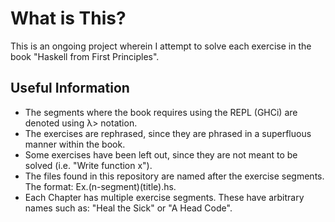 # What is This?
This is an ongoing project wherein I attempt to solve each exercise in the book "Haskell from First Principles".

## Useful Information
- The segments where the book requires using the REPL (GHCi) are denoted using λ> notation.
- The exercises are rephrased, since they are phrased in a superfluous manner within the book.
- Some exercises have been left out, since they are not meant to be solved (i.e. "Write function x").
- The files found in this repository are named after the exercise segments. The format: Ex.(n-segment)(title).hs.
- Each Chapter has multiple exercise segments. These have arbitrary names such as: "Heal the Sick" or "A Head Code".
